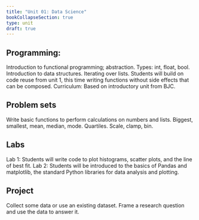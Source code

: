 ```yaml
---
title: "Unit 01: Data Science"
bookCollapseSection: true
type: unit
draft: true
---
```


## Programming:
Introduction to functional programming; abstraction. Types: int, float, bool. Introduction to data structures. Iterating over lists. Students will build on code reuse from unit 1, this time writing functions without side effects that can be composed. Curriculum: Based on introductory unit from BJC.

## Problem sets
Write basic functions to perform calculations on numbers and lists. Biggest, smallest, mean, median, mode. Quartiles. Scale, clamp, bin.

## Labs
Lab 1: Students will write code to plot histograms, scatter plots, and the line of best fit. Lab 2: Students will be introduced to the basics of Pandas and matplotlib, the standard Python libraries for data analysis and plotting.

## Project
Collect some data or use an existing dataset. Frame a research question and use the data to answer it.
